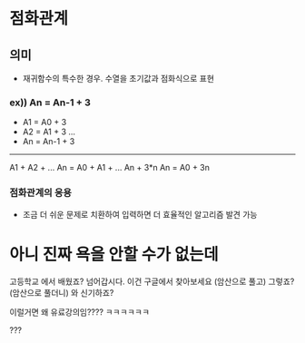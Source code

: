 # 점화관계

## 의미
- 재귀함수의 특수한 경우. 수열을 초기값과 점화식으로 표현

### ex)) An = An-1 + 3
- A1 = A0 + 3
- A2 = A1 + 3
...
- An = An-1 + 3
---
A1 + A2 + ... An = A0 + A1 + ... An + 3*n
An = A0 + 3n

### 점화관계의 응용
- 조금 더 쉬운 문제로 치환하여 입력하면 더 효율적인 알고리즘 발견 가능

# 아니 진짜 욕을 안할 수가 없는데
고등학교 에서 배웠죠? 넘어갑시다.
이건 구글에서 찾아보세요
(암산으로 풀고) 그렇죠? (암산으로 풀더니) 와 신기하죠?

이럴거면 왜 유료강의임???? ㅋㅋㅋㅋㅋㅋ

???

